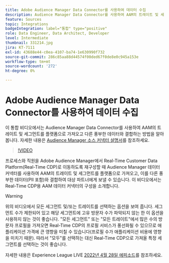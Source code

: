 ```yaml
---
title: Adobe Audience Manager Data Connector를 사용하여 데이터 수집
description: Audience Manager Data Connector를 사용하여 AAM의 트레이트 및 세그먼트를 플랫폼으로 가져오고 다른 풍부한 데이터와 결합하는 방법을 알아봅니다.
feature: Sources
topic: Integrations
badgeIntegration: label="통합" type="positive"
role: Data Engineer, Data Architect, Developer
level: Intermediate
thumbnail: 331214.jpg
jira: KT-7111
exl-id: 43688e44-c0ea-4107-ba74-1e630990f732
source-git-commit: 286c85aa88d44574f00ded67f0de8e0c945a153e
workflow-type: tm+mt
source-wordcount: '272'
ht-degree: 0%

---
```


# Adobe Audience Manager Data Connector를 사용하여 데이터 수집

이 통합 비디오에서는 Audience Manager Data Connector를 사용하여 AAM의 트레이트 및 세그먼트를 플랫폼으로 가져오고 다른 풍부한 데이터와 결합하는 방법을 알아봅니다. 자세한 내용은 [Audience Manager 소스 커넥터 설명서](https://experienceleague.adobe.com/docs/experience-platform/sources/connectors/adobe-applications/audience-manager.html?lang=ko)를 참조하세요.

>[!VIDEO](https://video.tv.adobe.com/v/346987/?learn=on&enablevpops&captions=kor)

프로세스와 직원을 Adobe Audience Manager에서 Real-Time Customer Data Platform(Real-Time CDP)로 이동하도록 재구성할 때 Audience Manager 데이터 커넥터를 사용하여 AAM의 트레이트 및 세그먼트를 플랫폼으로 가져오고, 이를 다른 풍부한 데이터(PII 포함)와 결합하여 대상 파트너에게 보낼 수 있습니다. 이 비디오에서는 Real-Time CDP용 AAM 데이터 커넥터의 구성을 소개합니다.

>[!WARNING]
>
>위의 비디오에서 모든 세그먼트 및/또는 트레이트를 선택하는 옵션을 보여 줍니다. 세그먼트 수가 제한되어 있고 해당 세그먼트에 고유 방문자 수가 파악되지 않는 한 이 옵션을 사용하지 않는 것이 좋습니다. &quot;모든 세그먼트&quot; 또는 &quot;모든 트레이트&quot;에서 많은 수의 방문자 프로필을 가져오면 Real-Time CDP의 프로필 서비스가 풍선화될 수 있으므로 애플리케이션 가격에 큰 영향을 미칠 수 있습니다(프로필 수가 애플리케이션 비용에 영향을 미치기 때문). 따라서 &quot;모두&quot;를 선택하는 대신 Real-Time CDP으로 가져올 특정 세그먼트를 선택하는 것이 좋습니다.
>
>자세한 내용은 Experience League LIVE [2022년 4월 28일 에피소드](https://experienceleague.adobe.com/docs/experience-league-live-events/events/episodes/exl-live-episode-04-28-22.html?lang=ko)를 참조하세요.
